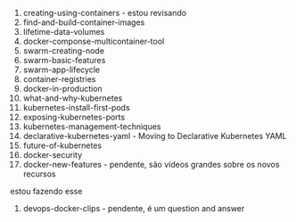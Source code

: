 1. creating-using-containers     - estou revisando
1. find-and-build-container-images
1. lifetime-data-volumes
1. docker-componse-multicontainer-tool
1. swarm-creating-node
1. swarm-basic-features
1. swarm-app-lifecycle
1. container-registries
1. docker-in-production
1. what-and-why-kubernetes
1. kubernetes-install-first-pods
1. exposing-kubernetes-ports
1. kubernetes-management-techniques
1. declarative-kubernetes-yaml - Moving to Declarative Kubernetes YAML
1. future-of-kubernetes
1. docker-security
1. docker-new-features - pendente, são vídeos grandes sobre os novos recursos


estou fazendo esse
1. devops-docker-clips - pendente, é um question and answer


